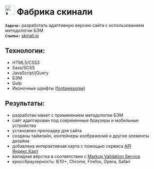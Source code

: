 <h1>
  <img 
    src="https://image.flaticon.com/icons/svg/815/815567.svg" 
    height="32"
    alt="LOGO"/>
    Фабрика скинали
</h1> 

<strong><em>`Задача:`</em></strong> разработать адаптивную версию сайта с использованием методологии БЭМ<br>
<strong><em>`Ссылка:`</em></strong> <a href="https://kibo13.github.io/wbk-skinali/" target="_blank"> skinali.io</a>

## Технологии:
* HTML5/CSS3
* Sass/SCSS
* JavaScript/jQuery
* БЭМ
* Gulp
* Иконочные шрифты (<a href="https://fontawesome.com/">fontawesome</a>)

## Результаты:
* разработан макет с применением методологии БЭМ
* сайт адаптирован под современные браузеры и мобильные устройства
* установлен прелоадер для сайта
* созданы таймлайн, контейнеры изображений и другие элементы дизайна
* добавлена интерактивная карта с помощью сервиса <a href="https://tech.yandex.ru/maps/?p=realty">API Яндекс.Карт</a>
* валидная вёрстка в соответствии с <a href="https://validator.w3.org/">Markup Validation Service</a>
* кроссбраузерность: IE10+, Chrome, Firefox, Opera, Safari
